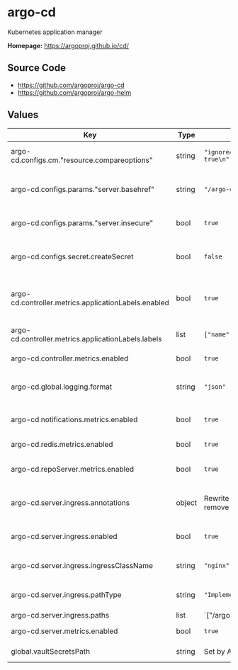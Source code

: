 # argo-cd

Kubernetes application manager

**Homepage:** <https://argoproj.github.io/cd/>

## Source Code

* <https://github.com/argoproj/argo-cd>
* <https://github.com/argoproj/argo-helm>

## Values

| Key | Type | Default | Description |
|-----|------|---------|-------------|
| argo-cd.configs.cm."resource.compareoptions" | string | `"ignoreAggregatedRoles: true\n"` | Configure resource comparison |
| argo-cd.configs.params."server.basehref" | string | `"/argo-cd"` | Base href for `index.html` when running under a reverse proxy |
| argo-cd.configs.params."server.insecure" | bool | `true` | Do not use TLS (this is terminated at the ingress) |
| argo-cd.configs.secret.createSecret | bool | `false` | Create the Argo CD secret (we manage this with Vault) |
| argo-cd.controller.metrics.applicationLabels.enabled | bool | `true` | Enable adding additional labels to `argocd_app_labels` metric |
| argo-cd.controller.metrics.applicationLabels.labels | list | `["name","instance"]` | Labels to add to `argocd_app_labels` metric |
| argo-cd.controller.metrics.enabled | bool | `true` | Enable controller metrics service |
| argo-cd.global.logging.format | string | `"json"` | Set the global logging format. Either: `text` or `json` |
| argo-cd.notifications.metrics.enabled | bool | `true` | Enable notifications metrics service |
| argo-cd.redis.metrics.enabled | bool | `true` | Enable Redis metrics service |
| argo-cd.repoServer.metrics.enabled | bool | `true` | Enable repo server metrics service |
| argo-cd.server.ingress.annotations | object | Rewrite requests to remove `/argo-cd/` prefix | Additional annotations to add to the Argo CD ingress |
| argo-cd.server.ingress.enabled | bool | `true` | Create an ingress for the Argo CD server |
| argo-cd.server.ingress.ingressClassName | string | `"nginx"` | Ingress class to use for Argo CD ingress |
| argo-cd.server.ingress.pathType | string | `"ImplementationSpecific"` | Type of path expression for Argo CD ingress |
| argo-cd.server.ingress.paths | list | `["/argo-cd(/|$)(.*)"]` | Paths to route to Argo CD |
| argo-cd.server.metrics.enabled | bool | `true` | Enable server metrics service |
| global.vaultSecretsPath | string | Set by Argo CD | Base path for Vault secrets |